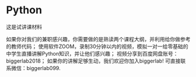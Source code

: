 # Python
这是试讲课材料

如果你对我们的兼职感兴趣，你需要做的是熟读两个课程大纲，并利用给你做参考的教师代码；
使用软件ZOOM，录制30分钟以内的视频，模拟一对一给零基础的中学生直播讲解Python知识，并让他们感兴趣；
视频分享到百度网盘账号：biggerlab2018；
如果你的讲解足够生动，我们欢迎你加入biggerlab!
可直接联系微信：biggerlab099.
